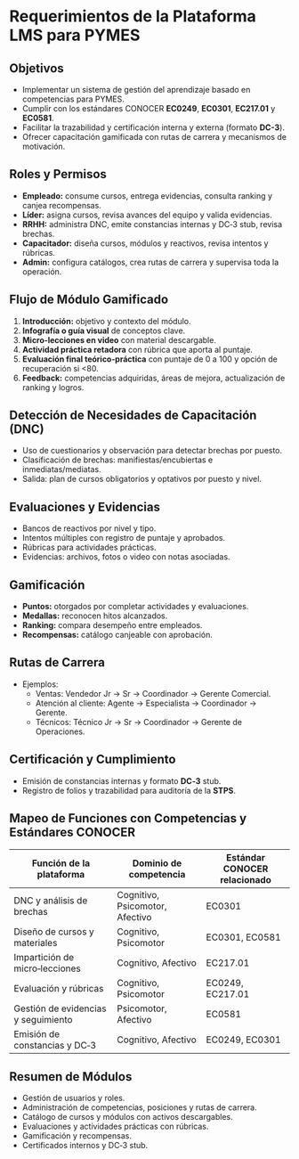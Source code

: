 # Requerimientos de la Plataforma LMS para PYMES

## Objetivos
- Implementar un sistema de gestión del aprendizaje basado en competencias para PYMES.
- Cumplir con los estándares CONOCER **EC0249**, **EC0301**, **EC217.01** y **EC0581**.
- Facilitar la trazabilidad y certificación interna y externa (formato **DC-3**).
- Ofrecer capacitación gamificada con rutas de carrera y mecanismos de motivación.

## Roles y Permisos
- **Empleado:** consume cursos, entrega evidencias, consulta ranking y canjea recompensas.
- **Líder:** asigna cursos, revisa avances del equipo y valida evidencias.
- **RRHH:** administra DNC, emite constancias internas y DC‑3 stub, revisa brechas.
- **Capacitador:** diseña cursos, módulos y reactivos, revisa intentos y rúbricas.
- **Admin:** configura catálogos, crea rutas de carrera y supervisa toda la operación.

## Flujo de Módulo Gamificado
1. **Introducción:** objetivo y contexto del módulo.
2. **Infografía o guía visual** de conceptos clave.
3. **Micro‑lecciones en video** con material descargable.
4. **Actividad práctica retadora** con rúbrica que aporta al puntaje.
5. **Evaluación final teórico‑práctica** con puntaje de 0 a 100 y opción de recuperación si <80.
6. **Feedback:** competencias adquiridas, áreas de mejora, actualización de ranking y logros.

## Detección de Necesidades de Capacitación (DNC)
- Uso de cuestionarios y observación para detectar brechas por puesto.
- Clasificación de brechas: manifiestas/encubiertas e inmediatas/mediatas.
- Salida: plan de cursos obligatorios y optativos por puesto y nivel.

## Evaluaciones y Evidencias
- Bancos de reactivos por nivel y tipo.
- Intentos múltiples con registro de puntaje y aprobados.
- Rúbricas para actividades prácticas.
- Evidencias: archivos, fotos o video con notas asociadas.

## Gamificación
- **Puntos:** otorgados por completar actividades y evaluaciones.
- **Medallas:** reconocen hitos alcanzados.
- **Ranking:** compara desempeño entre empleados.
- **Recompensas:** catálogo canjeable con aprobación.

## Rutas de Carrera
- Ejemplos: 
  - Ventas: Vendedor Jr → Sr → Coordinador → Gerente Comercial.
  - Atención al cliente: Agente → Especialista → Coordinador → Gerente.
  - Técnicos: Técnico Jr → Sr → Coordinador → Gerente de Operaciones.

## Certificación y Cumplimiento
- Emisión de constancias internas y formato **DC‑3** stub.
- Registro de folios y trazabilidad para auditoría de la **STPS**.

## Mapeo de Funciones con Competencias y Estándares CONOCER
| Función de la plataforma | Dominio de competencia | Estándar CONOCER relacionado |
|--------------------------|-----------------------|------------------------------|
| DNC y análisis de brechas | Cognitivo, Psicomotor, Afectivo | EC0301 |
| Diseño de cursos y materiales | Cognitivo, Psicomotor | EC0301, EC0581 |
| Impartición de micro‑lecciones | Cognitivo, Afectivo | EC217.01 |
| Evaluación y rúbricas | Cognitivo, Psicomotor | EC0249, EC217.01 |
| Gestión de evidencias y seguimiento | Psicomotor, Afectivo | EC0581 |
| Emisión de constancias y DC‑3 | Cognitivo, Afectivo | EC0249, EC0301 |

## Resumen de Módulos
- Gestión de usuarios y roles.
- Administración de competencias, posiciones y rutas de carrera.
- Catálogo de cursos y módulos con activos descargables.
- Evaluaciones y actividades prácticas con rúbricas.
- Gamificación y recompensas.
- Certificados internos y DC‑3 stub.

